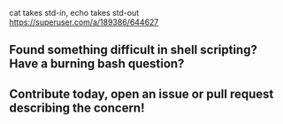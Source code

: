 

cat takes std-in, echo takes std-out
https://superuser.com/a/189386/644627

## Found something difficult in shell scripting? Have a burning bash question? 

## Contribute today, open an issue or pull request describing the concern!

